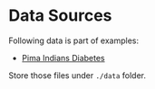# Data Sources

Following data is part of examples:
* [Pima Indians Diabetes](https://www.kaggle.com/uciml/pima-indians-diabetes-database)

Store those files under `./data` folder.
